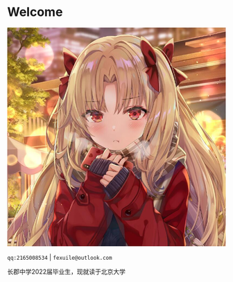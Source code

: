 # Welcome

![](https://github.com/fexuile/VNote/blob/main/gjh.JPG)

`qq:2165008534` | `fexuile@outlook.com`

长郡中学2022届毕业生，现就读于北京大学

